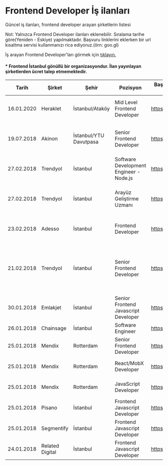 # Frontend Developer İş ilanları
Güncel iş ilanları, frontend developer arayan şirketlerin listesi

Not: Yalnızca Frontend Developer ilanları eklenebilir. Sıralama tarihe göre(Yeniden - Eskiye) yapılmaktadır. Başvuru linklerini eklerken bir url kısaltma servisi kullanmanızı rica ediyoruz.(örn: goo.gl)

İş arayan Frontend Developer'ları görmek için [tıklayın.](https://github.com/frontendistanbul/jobseekers)

#### * Frontend İstanbul gönüllü bir organizasyondur. İlan yayınlayan şirketlerden ücret talep etmemektedir.


|Tarih      | Şirket        | Şehir      | Pozisyon   | Başvuru Linki / Mail Adresi        | Dil/Teknoloji   |
|-----------|---------------|------------|-------------------------------|-----------------|-----------------|
|16.01.2020 | Heraklet | İstanbul/Ataköy | Mid Level Frontend Developer | https://cutt.ly/FjTyweB| HTML5, CSS3, SASS, JavaScript, ES6, React |
|19.07.2018 | Akinon | İstanbul/YTU Davutpasa | Senior Frontend Developer | https://bit.ly/2KB6RjG | HTML5, CSS3, JavaScript, ES6, Redux, React |
|27.02.2018 | Trendyol | İstanbul | Software Development Engineer - Node.js | https://goo.gl/SV73xR | JavaScript, node.js, Ecmascript6, Mocha, Chai | 
|27.02.2018 | Trendyol | İstanbul | Arayüz Geliştirme Uzmanı | https://goo.gl/xtJhyQ | HTML5,CSS3, STYLUS, JavaScript, Webpack, SASS |
|23.02.2018 | Adesso | İstanbul | Frontend Developer | https://goo.gl/fyM4e7 | React, Redux, ES6, HTML5, Webpack, SASS |
|21.02.2018 | Trendyol | İstanbul | Senior Frontend Developer | https://goo.gl/FQ4WTg | HTML, CSS, SASS, Javascript, Typescript, Ecmascript6, Angular, Vue, React, Mocha, Chai |
| 30.01.2018 | Emlakjet | İstanbul | Senior Frontend Javascript Developer | https://goo.gl/mXEPDt | HTML, CSS, Javascript, React, Angular |
| 26.01.2018 | Chainsage | İstanbul | Software Engineer | https://goo.gl/WZE9Ts | JavaScript, Sass, React |
| 25.01.2018 | Mendix | Rotterdam | Senior Frontend Developer | https://goo.gl/5bFvZC | JavaScript, TypeScript, HTML5, CSS3 |
| 25.01.2018 | Mendix | Rotterdam | React/MobX Developer | https://goo.gl/4ukrAH | JavaScript, TypeScript, React, MobX |
| 25.01.2018 | Mendix | Rotterdam | JavaScript Developer | https://goo.gl/n9Z87t | JavaScript, TypeScript, HTML5, CSS3 |
| 25.01.2018 | Pisano | İstanbul | Frontend Javascript Developer | https://goo.gl/sMkjUi | HTML, CSS, Javascript |
| 25.01.2018 | Segmentify | İstanbul | Frontend Javascript Developer | https://goo.gl/oBdVRi | HTML, CSS, Javascript |
| 24.01.2018 | Related Digital | İstanbul | Frontend Javascript Developer | https://goo.gl/sxdQ2u | HTML, CSS, Javascript, Push, GTM |
